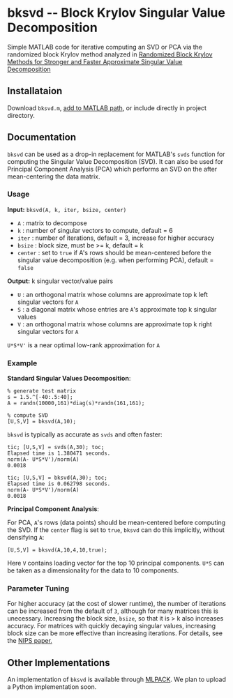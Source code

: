 # bksvd -- Block Krylov Singular Value Decomposition

Simple MATLAB code for iterative computing an SVD or PCA via the randomized block Krylov method analyzed in 
[Randomized Block Krylov Methods for Stronger and Faster Approximate Singular Value Decomposition](https://papers.nips.cc/paper/5735-randomized-block-krylov-methods-for-stronger-and-faster-approximate-singular-value-decomposition)

## Installataion

Download `bksvd.m`, [add to MATLAB path](https://www.mathworks.com/help/matlab/ref/addpath.html), or include directly in project directory.

## Documentation

`bksvd` can be used as a drop-in replacement for MATLAB's `svds` function for computing the Singular Value Decomposition (SVD). It can also be used for Principal Component Analysis (PCA) which performs an SVD on the after mean-centering the data matrix.

### Usage
**Input:**
`bksvd(A, k, iter, bsize, center)`

- `A` : matrix to decompose
- `k` : number of singular vectors to compute, default = 6
- `iter` : number of iterations, default = 3, increase for higher accuracy
- `bsize` : block size, must be >= k, default = k
- `center` : set to `true` if A's rows should be mean-centered before the singular value decomposition (e.g. when performing PCA), default = `false`

**Output:**
k singular vector/value pairs

- `U` : an orthogonal matrix whose columns are approximate top k left singular vectors for `A`
- `S` : a diagonal matrix whose entries are `A`'s approximate top k singular values
- `V` : an orthogonal matrix whose columns are approximate top k right singular vectors for `A`

`U*S*V'` is a near optimal low-rank approximation for `A`

### Example

**Standard Singular Values Decomposition**:

```
% generate test matrix
s = 1.5.^[-40:.5:40];
A = randn(10000,161)*diag(s)*randn(161,161);

% compute SVD
[U,S,V] = bksvd(A,10);
```

`bksvd` is typically as accurate as `svds` and often faster:
```
tic; [U,S,V] = svds(A,30); toc;
Elapsed time is 1.380471 seconds.
norm(A- U*S*V')/norm(A)
0.0018
```

```
tic; [U,S,V] = bksvd(A,30); toc;
Elapsed time is 0.062798 seconds.
norm(A- U*S*V')/norm(A)
0.0018
```


**Principal Component Analysis**:

For PCA, `A`'s rows (data points) should be mean-centered before computing the SVD. If the `center` flag is set to `true`, `bksvd` can do this implicitly, without densifying `A`:
```
[U,S,V] = bksvd(A,10,4,10,true);
```
Here `V` contains loading vector for the top 10 principal components. `U*S` can be taken as a dimensionality for the data to 10 components.

### Parameter Tuning

For higher accuracy (at the cost of slower runtime), the number of iterations can be increased from the default of `3`, although for many matrices this is unecessary. Increasing the block size, `bsize`, so that it is > k also increases accuracy. For matrices with quickly decaying singular values, increasing block size can be more effective than increasing iterations. For details, see the [NIPS paper.](https://papers.nips.cc/paper/5735-randomized-block-krylov-methods-for-stronger-and-faster-approximate-singular-value-decomposition)

## Other Implementations

An implementation of `bksvd` is available through [MLPACK](http://mlpack.org/docs/mlpack-git/doxygen.php?doc=classmlpack_1_1svd_1_1RandomizedBlockKrylovSVD.html). We plan to upload a Python implementation soon.
